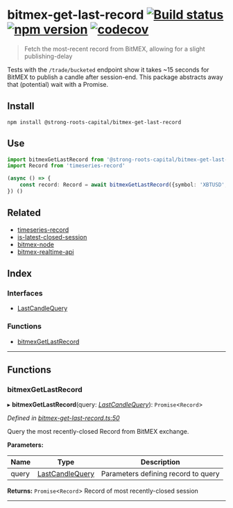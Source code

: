 
bitmex-get-last-record [![Build status](https://travis-ci.org/strong-roots-capital/bitmex-get-last-record.svg?branch=master)](https://travis-ci.org/strong-roots-capital/bitmex-get-last-record) [![npm version](https://img.shields.io/npm/v/@strong-roots-capital/bitmex-get-last-record.svg)](https://npmjs.org/package/@strong-roots-capital/bitmex-get-last-record) [![codecov](https://codecov.io/gh/strong-roots-capital/bitmex-get-last-record/branch/master/graph/badge.svg)](https://codecov.io/gh/strong-roots-capital/bitmex-get-last-record)
=========================================================================================================================================================================================================================================================================================================================================================================================================================================================================================================================================================

> Fetch the most-recent record from BitMEX, allowing for a slight publishing-delay

Tests with the `/trade/bucketed` endpoint show it takes ~15 seconds for BitMEX to publish a candle after session-end. This package abstracts away that (potential) wait with a Promise.

Install
-------

```shell
npm install @strong-roots-capital/bitmex-get-last-record
```

Use
---

```typescript
import bitmexGetLastRecord from '@strong-roots-capital/bitmex-get-last-record'
import Record from 'timeseries-record'

(async () => {
    const record: Record = await bitmexGetLastRecord({symbol: 'XBTUSD', binSize: '1d'})
}) ()
```

Related
-------

*   [timeseries-record](https://github.com/strong-roots-capital/timeseries-record)
*   [is-latest-closed-session](https://github.com/strong-roots-capital/is-latest-closed-session)
*   [bitmex-node](https://www.npmjs.com/package/bitmex-node)
*   [bitmex-realtime-api](https://www.npmjs.com/package/bitmex-realtime-api)

## Index

### Interfaces

* [LastCandleQuery](interfaces/lastcandlequery.md)

### Functions

* [bitmexGetLastRecord](#bitmexgetlastrecord)

---

## Functions

<a id="bitmexgetlastrecord"></a>

###  bitmexGetLastRecord

▸ **bitmexGetLastRecord**(query: *[LastCandleQuery](interfaces/lastcandlequery.md)*): `Promise`<`Record`>

*Defined in [bitmex-get-last-record.ts:50](https://github.com/strong-roots-capital/bitmex-get-last-record/blob/6d4097c/src/bitmex-get-last-record.ts#L50)*

Query the most recently-closed Record from BitMEX exchange.

**Parameters:**

| Name | Type | Description |
| ------ | ------ | ------ |
| query | [LastCandleQuery](interfaces/lastcandlequery.md) |  Parameters defining record to query |

**Returns:** `Promise`<`Record`>
Record of most recently-closed session

___

